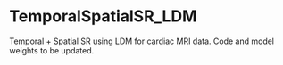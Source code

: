 # TemporalSpatialSR_LDM
Temporal + Spatial SR using LDM for cardiac MRI data. Code and model weights to be updated.
